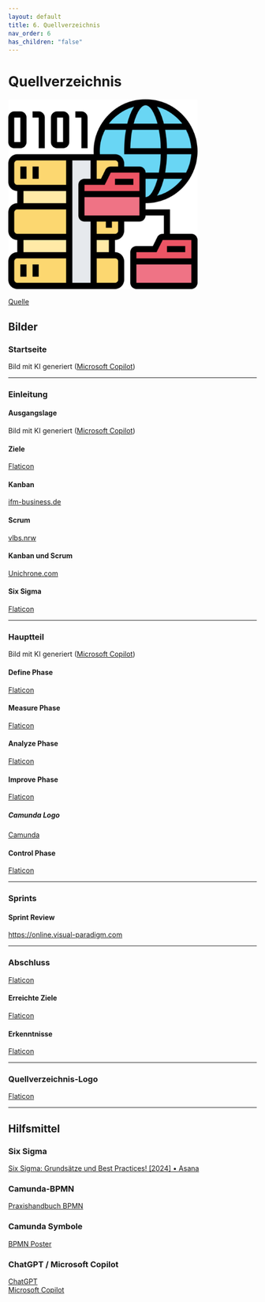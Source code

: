 ```yaml
---
layout: default
title: 6. Quellverzeichnis
nav_order: 6
has_children: "false"
---
```

# Quellverzeichnis

![Quellverzeichnis](../../ressources/images/quellverzeichnis.png)

[Quelle](#quellverzeichnis-logo)

## Bilder

### Startseite
Bild mit KI generiert (<a href="https://copilot.cloud.microsoft/" target="_blank">Microsoft Copilot</a>) 

___ 
### Einleitung

#### Ausgangslage
Bild mit KI generiert (<a href="https://copilot.cloud.microsoft/" target="_blank">Microsoft Copilot</a>)
#### Ziele
<a href="https://www.flaticon.com/free-icon/goals_10605945?term=goal&related_id=10605945" target="_blank">Flaticon</a> 
#### Kanban
<a href="https://ifm-business.de/aktuelles/business-news/kanban-prozesse-visualisieren-und-verbessern.html" target="_blank">ifm-business.de</a> 
#### Scrum
<a href="https://vlbs.nrw/event/scrum-agiles-lernen/" target="_blank">vlbs.nrw</a> 
#### Kanban und Scrum 
<a href="https://unichrone.com/blog/agile/kanban-vs-scrum/" target="_blank">Unichrone.com</a>
#### Six Sigma
<a href="https://www.flaticon.com/free-icon/methodology_13063040?term=six+sigma&page=1&position=36&origin=search&related_id=13063040" target="_blank">Flaticon</a> 

___ 
### Hauptteil
Bild mit KI generiert (<a href="https://copilot.cloud.microsoft/" target="_blank">Microsoft Copilot</a>) 
#### Define Phase
<a href="https://www.flaticon.com/free-icon/define_12642154?term=define&page=1&position=47&origin=search&related_id=12642154" target="_blank">Flaticon</a>
#### Measure Phase
<a href="https://www.flaticon.com/free-icon/lean_9464400?term=measure+process&related_id=9464400" target="_blank">Flaticon</a>
#### Analyze Phase
<a href="https://www.flaticon.com/free-icon/analysis_18517653?term=evaluation+and+analysis&page=1&position=55&origin=search&related_id=18517653" target="_blank">Flaticon</a>
#### Improve Phase 
<a href="https://www.flaticon.com/free-icon/improvement_3930474?term=improve&related_id=3930474" target="_blank">Flaticon</a>
##### Camunda Logo
<a href="https://camunda.com/brand/" target="_blank">Camunda</a>
#### Control Phase
<a href="https://www.flaticon.com/free-icon/security_6310151?term=control&page=1&position=6&origin=search&related_id=6310151" target="_blank">Flaticon</a>

___ 
### Sprints

#### Sprint Review
<a href="https://online.visual-paradigm.com/de/illustrations/templates/agile-illustration/sprint-review/" target="_blank">https://online.visual-paradigm.com</a>

___ 
### Abschluss
<a href="https://www.flaticon.com/free-icon/search_3281329?term=check&related_id=3281329&origin=search" target="_blank">Flaticon</a>
#### Erreichte Ziele
<a href="https://www.flaticon.com/free-icon/reach-goal_12492473?term=reached+goals&page=1&position=23&origin=search&related_id=12492473" target="_blank">Flaticon</a>
#### Erkenntnisse
<a href="https://www.flaticon.com/free-icon/experience_16405358?term=experiance&page=1&position=47&origin=search&related_id=16405358" target="_blank">Flaticon</a>

___ 
### Quellverzeichnis-Logo
<a href="https://www.flaticon.com/free-icon/data-source_5865926?term=source&related_id=5865926" target="_blank">Flaticon</a> 

___ 
## Hilfsmittel

### Six Sigma
<a href="https://asana.com/de/resources/six-sigma" target="_blank">Six Sigma: Grundsätze und Best Practices! [2024] • Asana</a>

### Camunda-BPMN
<a href="https://www.hanser-elibrary.com/doi/epdf/10.3139/9783446461123.fm" target="_blank">Praxishandbuch BPMN</a>

### Camunda Symbole
<a href="https://bpm-conference.org/assets/docs/bpmn-poster/BPMN2_0_Poster_DE.pdf" target="_blank">BPMN Poster</a>

### ChatGPT / Microsoft Copilot
<a href="https://chatgpt.com/" target="_blank">ChatGPT</a> <br>
<a href="https://copilot.cloud.microsoft/" target="_blank">Microsoft Copilot</a>

